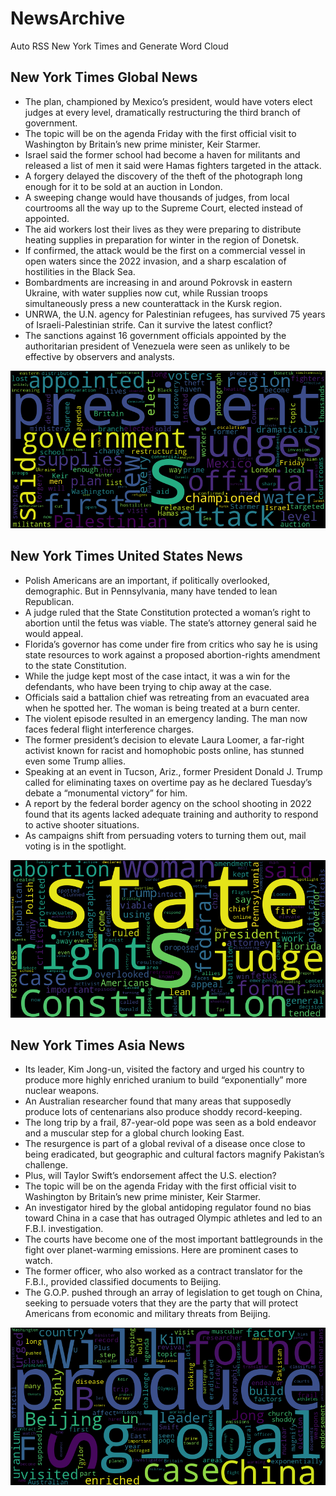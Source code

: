 # NewsArchive
Auto RSS New York Times and Generate Word Cloud

## New York Times Global News
* The plan, championed by Mexico’s president, would have voters elect judges at every level, dramatically restructuring the third branch of government.
* The topic will be on the agenda Friday with the first official visit to Washington by Britain’s new prime minister, Keir Starmer.
* Israel said the former school had become a haven for militants and released a list of men it said were Hamas fighters targeted in the attack.
* A forgery delayed the discovery of the theft of the photograph long enough for it to be sold at an auction in London.
* A sweeping change would have thousands of judges, from local courtrooms all the way up to the Supreme Court, elected instead of appointed.
* The aid workers lost their lives as they were preparing to distribute heating supplies in preparation for winter in the region of Donetsk.
* If confirmed, the attack would be the first on a commercial vessel in open waters since the 2022 invasion, and a sharp escalation of hostilities in the Black Sea.
* Bombardments are increasing in and around Pokrovsk in eastern Ukraine, with water supplies now cut, while Russian troops simultaneously press a new counterattack in the Kursk region.
* UNRWA, the U.N. agency for Palestinian refugees, has survived 75 years of Israeli-Palestinian strife. Can it survive the latest conflict?
* The sanctions against 16 government officials appointed by the authoritarian president of Venezuela were seen as unlikely to be effective by observers and analysts.

![Global](./global.png)
## New York Times United States News
* Polish Americans are an important, if politically overlooked, demographic. But in Pennsylvania, many have tended to lean Republican.
* A judge ruled that the State Constitution protected a woman’s right to abortion until the fetus was viable. The state’s attorney general said he would appeal.
* Florida’s governor has come under fire from critics who say he is using state resources to work against a proposed abortion-rights amendment to the state Constitution.
* While the judge kept most of the case intact, it was a win for the defendants, who have been trying to chip away at the case.
* Officials said a battalion chief was retreating from an evacuated area when he spotted her. The woman is being treated at a burn center.
* The violent episode resulted in an emergency landing. The man now faces federal flight interference charges.
* The former president’s decision to elevate Laura Loomer, a far-right activist known for racist and homophobic posts online, has stunned even some Trump allies.
* Speaking at an event in Tucson, Ariz., former President Donald J. Trump called for eliminating taxes on overtime pay as he declared Tuesday’s debate a “monumental victory” for him.
* A report by the federal border agency on the school shooting in 2022 found that its agents lacked adequate training and authority to respond to active shooter situations.
* As campaigns shift from persuading voters to turning them out, mail voting is in the spotlight.

![US](./usnews.png)
## New York Times Asia News
* Its leader, Kim Jong-un, visited the factory and urged his country to produce more highly enriched uranium to build “exponentially” more nuclear weapons.
* An Australian researcher found that many areas that supposedly produce lots of centenarians also produce shoddy record-keeping.
* The long trip by a frail, 87-year-old pope was seen as a bold endeavor and a muscular step for a global church looking East.
* The resurgence is part of a global revival of a disease once close to being eradicated, but geographic and cultural factors magnify Pakistan’s challenge.
* Plus, will Taylor Swift’s endorsement affect the U.S. election?
* The topic will be on the agenda Friday with the first official visit to Washington by Britain’s new prime minister, Keir Starmer.
* An investigator hired by the global antidoping regulator found no bias toward China in a case that has outraged Olympic athletes and led to an F.B.I. investigation.
* The courts have become one of the most important battlegrounds in the fight over planet-warming emissions. Here are prominent cases to watch.
* The former officer, who also worked as a contract translator for the F.B.I., provided classified documents to Beijing.
* The G.O.P. pushed through an array of legislation to get tough on China, seeking to persuade voters that they are the party that will protect Americans from economic and military threats from Beijing.

![Asian](./asian.png)
